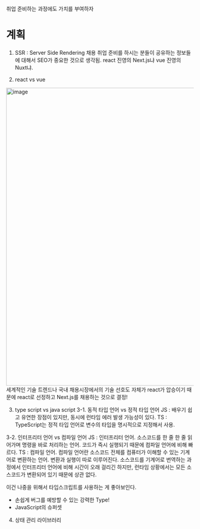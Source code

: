 취업 준비하는 과정에도 가치를 부여하자

# 계획
1. SSR : Server Side Rendering 채용
취업 준비를 하시는 분들이 공유하는 정보들에 대해서 SEO가 중요한 것으로 생각됨.
react 진영의 Next.js냐 vue 진영의 Nuxt냐.

2. react vs vue
<img width="800" alt="image" src="https://github.com/rlaghdcjf12/PyeongBee_UI/assets/38236971/1228fed9-5a13-4bc8-a58c-63ffacf9c907">
세계적인 기술 트렌드나 국내 채용시장에서의 기술 선호도 자체가 react가 압승이기 때문에 react로 선정하고 Next.js를 채용하는 것으로 결정!

3. type script vs java script
3-1. 동적 타입 언어 vs 정적 타입 언어
JS : 배우기 쉽고 유연한 장점이 있지만, 동시에 런타임 에러 발생 가능성이 있다.
TS : TypeScript는 정적 타입 언어로 변수의 타입을 명시적으로 지정해서 사용.

3-2. 인터프리터 언어 vs 컴파일 언어
JS : 인터프리터 언어. 소스코드를 한 줄 한 줄 읽어가며 명령을 바로 처리하는 언어. 코드가 즉시 실행되기 때문에 컴파일 언어에 비해 빠르다.
TS : 컴파일 언어. 컴파일 언어란 소스코드 전체를 컴퓨터가 이해할 수 있는 기계어로 변환하는 언어. 변환과 실행이 따로 이루어진다. 소스코드를 기계어로 번역하는 과정에서 인터프리터 언어에 비해 시간이 오래 걸리긴 하지만, 런타임 상황에서는 모든 소스코드가 변환되어 있기 때문에 상관 없다.

이건 나중을 위해서 타입스크립트를 사용하는 게 좋아보인다.
- 손쉽게 버그를 예방할 수 있는 강력한 Type!
- JavaScript의 슈퍼셋

4. 상태 관리 라이브러리
